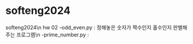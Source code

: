 # softeng2024
softeng2024\n
hw 02 -odd_even.py : 정해놓은 숫자가 짝수인지 홀수인지 판별해주는 프로그램\n
      -prime_number.py : 

